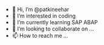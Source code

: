 - 👋 Hi, I’m @patkineehar
- 👀 I’m interested in coding
- 🌱 I’m currently learning SAP ABAP
- 💞️ I’m looking to collaborate on ...
- 📫 How to reach me ...

<!---
patkineehar/patkineehar is a ✨ special ✨ repository because its `README.md` (this file) appears on your GitHub profile.
You can click the Preview link to take a look at your changes.
--->
